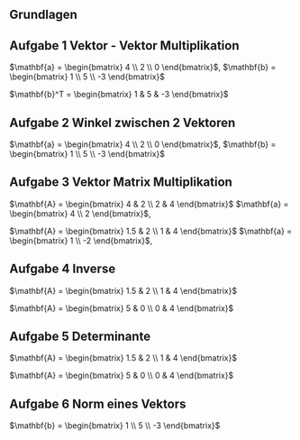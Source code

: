 ##  Grundlagen
## Aufgabe 1 Vektor - Vektor Multiplikation


$\mathbf{a} = \begin{bmatrix} 4 \\ 2 \\ 0 \end{bmatrix}$, 
$\mathbf{b} = \begin{bmatrix} 1 \\ 5 \\ -3 \end{bmatrix}$

$\mathbf{b}^T = \begin{bmatrix} 1 &  5 &  -3 \end{bmatrix}$


## Aufgabe 2 Winkel zwischen 2 Vektoren
$\mathbf{a} = \begin{bmatrix} 4 \\ 2 \\ 0 \end{bmatrix}$, 
$\mathbf{b} = \begin{bmatrix} 1 \\ 5 \\ -3 \end{bmatrix}$


## Aufgabe 3 Vektor Matrix Multiplikation
$\mathbf{A} = \begin{bmatrix} 4 & 2 \\ 2 & 4  \end{bmatrix}$
$\mathbf{a} = \begin{bmatrix} 4 \\ 2 \end{bmatrix}$, 

$\mathbf{A} = \begin{bmatrix} 1.5 & 2 \\ 1 & 4  \end{bmatrix}$
$\mathbf{a} = \begin{bmatrix} 1 \\ -2 \end{bmatrix}$, 
## Aufgabe 4 Inverse
$\mathbf{A} = \begin{bmatrix} 1.5 & 2 \\ 1 & 4  \end{bmatrix}$

$\mathbf{A} = \begin{bmatrix} 5 & 0 \\ 0 & 4  \end{bmatrix}$

## Aufgabe 5 Determinante
$\mathbf{A} = \begin{bmatrix} 1.5 & 2 \\ 1 & 4  \end{bmatrix}$

$\mathbf{A} = \begin{bmatrix} 5 & 0 \\ 0 & 4  \end{bmatrix}$

## Aufgabe 6 Norm eines Vektors
$\mathbf{b} = \begin{bmatrix} 1 \\ 5 \\ -3 \end{bmatrix}$
